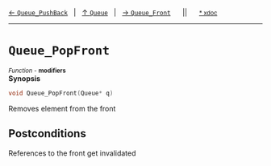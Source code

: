 [&#8592; `Queue_PushBack`](HTL_queue.t.h--queue--queue_pushback.md)&nbsp;&nbsp;&nbsp;|&nbsp;&nbsp;&nbsp;[&#8593; `Queue`](HTL_queue.t.h--queue.md)&nbsp;&nbsp;&nbsp;|&nbsp;&nbsp;&nbsp;[&#8594; `Queue_Front`](HTL_queue.t.h--queue--queue_front.md)&nbsp;&nbsp;&nbsp;&nbsp;&nbsp;&nbsp;||&nbsp;&nbsp;&nbsp;&nbsp;&nbsp;&nbsp;<small>[\* xdoc](../xdoc/HTL_queue.t.h.xmd#L54)</small>
***

# `Queue_PopFront`
<small>*Function* - **modifiers**</small>  
**Synopsis**

```cpp
void Queue_PopFront(Queue* q)
```

Removes element from the front


## Postconditions

References to the front get invalidated


